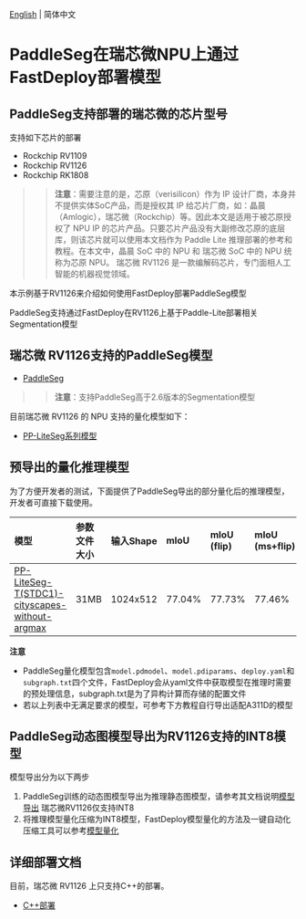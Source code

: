[English](README.md) | 简体中文
# PaddleSeg在瑞芯微NPU上通过FastDeploy部署模型

## PaddleSeg支持部署的瑞芯微的芯片型号
支持如下芯片的部署
- Rockchip RV1109
- Rockchip RV1126
- Rockchip RK1808

>> **注意**：需要注意的是，芯原（verisilicon）作为 IP 设计厂商，本身并不提供实体SoC产品，而是授权其 IP 给芯片厂商，如：晶晨（Amlogic），瑞芯微（Rockchip）等。因此本文是适用于被芯原授权了 NPU IP 的芯片产品。只要芯片产品没有大副修改芯原的底层库，则该芯片就可以使用本文档作为 Paddle Lite 推理部署的参考和教程。在本文中，晶晨 SoC 中的 NPU 和 瑞芯微 SoC 中的 NPU 统称为芯原 NPU。
瑞芯微 RV1126 是一款编解码芯片，专门面相人工智能的机器视觉领域。

本示例基于RV1126来介绍如何使用FastDeploy部署PaddleSeg模型

PaddleSeg支持通过FastDeploy在RV1126上基于Paddle-Lite部署相关Segmentation模型

## 瑞芯微 RV1126支持的PaddleSeg模型

- [PaddleSeg](https://github.com/PaddlePaddle/PaddleSeg)
>> **注意**：支持PaddleSeg高于2.6版本的Segmentation模型

目前瑞芯微 RV1126 的 NPU 支持的量化模型如下：
- [PP-LiteSeg系列模型](https://github.com/PaddlePaddle/PaddleSeg/blob/develop/configs/pp_liteseg/README.md)

## 预导出的量化推理模型
为了方便开发者的测试，下面提供了PaddleSeg导出的部分量化后的推理模型，开发者可直接下载使用。

| 模型                              | 参数文件大小    |输入Shape |  mIoU | mIoU (flip) | mIoU (ms+flip) |
|:---------------------------------------------------------------- |:----- |:----- | :----- | :----- | :----- |
| [PP-LiteSeg-T(STDC1)-cityscapes-without-argmax](https://bj.bcebos.com/fastdeploy/models/rk1/ppliteseg.tar.gz)| 31MB  | 1024x512 | 77.04% | 77.73% | 77.46% |
**注意**
- PaddleSeg量化模型包含`model.pdmodel`、`model.pdiparams`、`deploy.yaml`和`subgraph.txt`四个文件，FastDeploy会从yaml文件中获取模型在推理时需要的预处理信息，subgraph.txt是为了异构计算而存储的配置文件
- 若以上列表中无满足要求的模型，可参考下方教程自行导出适配A311D的模型

## PaddleSeg动态图模型导出为RV1126支持的INT8模型
模型导出分为以下两步
1. PaddleSeg训练的动态图模型导出为推理静态图模型，请参考其文档说明[模型导出](https://github.com/PaddlePaddle/PaddleSeg/blob/develop/docs/model_export_cn.md)
瑞芯微RV1126仅支持INT8
2. 将推理模型量化压缩为INT8模型，FastDeploy模型量化的方法及一键自动化压缩工具可以参考[模型量化](../../../quantize/README.md)

## 详细部署文档

目前，瑞芯微 RV1126 上只支持C++的部署。

- [C++部署](cpp)
